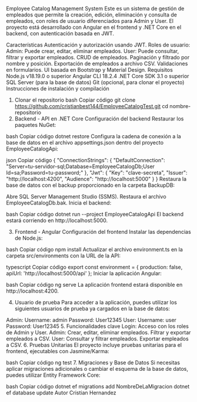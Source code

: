 Employee Catalog Management System
Este es un sistema de gestión de empleados que permite la creación, edición, eliminación y consulta de empleados, con roles de usuario diferenciados para Admin y User. El proyecto está desarrollado con Angular en el frontend y .NET Core en el backend, con autenticación basada en JWT.

Características
Autenticación y autorización usando JWT.
Roles de usuario:
Admin: Puede crear, editar, eliminar empleados.
User: Puede consultar, filtrar y exportar empleados.
CRUD de empleados.
Paginación y filtrado por nombre y posición.
Exportación de empleados a archivo CSV.
Validaciones en formularios.
UI basada en Bootstrap y Material Design.
Requisitos
Node.js v18.19.0 o superior
Angular CLI 18.2.4
.NET Core SDK 3.1 o superior
SQL Server (para la base de datos)
Git (opcional, para clonar el proyecto)
Instrucciones de instalación y compilación
1. Clonar el repositorio
bash
Copiar código
git clone https://github.com/cristianbest144/EmployeeCatalogTest.git
cd nombre-repositorio
2. Backend - API en .NET Core
Configuración del backend
Restaurar los paquetes NuGet:

bash
Copiar código
dotnet restore
Configura la cadena de conexión a la base de datos en el archivo appsettings.json dentro del proyecto EmployeeCatalogApi:

json
Copiar código
{
  "ConnectionStrings": {
    "DefaultConnection": "Server=tu-servidor-sql;Database=EmployeeCatalogDb;User Id=sa;Password=tu-password;"
  },
  "Jwt": {
    "Key": "clave-secreta",
    "Issuer": "http://localhost:4200",
    "Audience": "http://localhost:5000"
  }
}
Restaura la base de datos con el backup proporcionado en la carpeta BackupDB:

Abre SQL Server Management Studio (SSMS).
Restaura el archivo EmployeeCatalogDb.bak.
Inicia el backend:

bash
Copiar código
dotnet run --project EmployeeCatalogApi
El backend estará corriendo en http://localhost:5000.

3. Frontend - Angular
Configuración del frontend
Instalar las dependencias de Node.js:

bash
Copiar código
npm install
Actualizar el archivo environment.ts en la carpeta src/environments con la URL de la API:

typescript
Copiar código
export const environment = {
  production: false,
  apiUrl: 'http://localhost:5000/api'
};
Iniciar la aplicación Angular:

bash
Copiar código
ng serve
La aplicación frontend estará disponible en http://localhost:4200.

4. Usuario de prueba
Para acceder a la aplicación, puedes utilizar los siguientes usuarios de prueba ya cargados en la base de datos:

Admin:
Username: admin
Password: User12345
User:
Username: user
Password: User12345
5. Funcionalidades clave
Login: Acceso con los roles de Admin y User.
Admin:
Crear, editar, eliminar empleados.
Filtrar y exportar empleados a CSV.
User:
Consultar y filtrar empleados.
Exportar empleados a CSV.
6. Pruebas Unitarias
El proyecto incluye pruebas unitarias para el frontend, ejecutables con Jasmine/Karma:

bash
Copiar código
ng test
7. Migraciones y Base de Datos
Si necesitas aplicar migraciones adicionales o cambiar el esquema de la base de datos, puedes utilizar Entity Framework Core:

bash
Copiar código
dotnet ef migrations add NombreDeLaMigracion
dotnet ef database update
Autor
Cristian Hernandez
